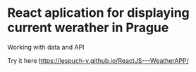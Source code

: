 # React aplication for displaying current werather in Prague

Working with data and API 

Try it here https://lespuch-v.github.io/ReactJS---WeatherAPP/

